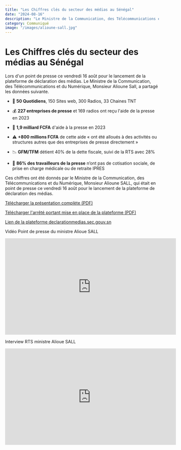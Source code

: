 ```yaml
---
title: "Les Chiffres clés du secteur des médias au Sénégal"
date: "2024-08-16"
description: "Le Ministre de la Communication, des Télécommunications et du Numérique, Monsieur Alioune Sall a donné les chiffres clés du secteur des médias au Sénégal"
category: Communiqué
image: "/images/alioune-sall.jpg"
---
```


# Les Chiffres clés du secteur des médias au Sénégal

Lors d'un point de presse ce vendredi 16 août pour le lancement de la plateforme de déclaration des médias. Le Ministre de la Communication, des Télécommunications et du Numérique, Monsieur Alioune Sall, a partagé les données suivante.

- 📰 **50 Quotidiens**, 150 Sites web, 300 Radios, 33 Chaines TNT

- 💰 **227 entreprises de presse** et 169 radios ont reçu l'aide de la presse en 2023

- 💸 **1,9 milliard FCFA** d'aide à la presse en 2023

- ⚠️ **+800 millions FCFA** de cette aide « ont été alloués à des activités ou structures autres que des entreprises de presse directement »

- 📉 **GFM/TFM** détient 40% de la dette fiscale, suivi de la RTS avec 28%

- 🚨 **86% des travailleurs de la presse** n’ont pas de cotisation sociale, de prise en charge médicale ou de retraite IPRES

Ces chiffres ont été donnés par le Ministre de la Communication, des Télécommunications et du Numérique, Monsieur Alioune SALL, qui était en point de presse ce vendredi 16 août pour le lancement de la plateforme de déclaration des médias.

<a href="/pdf/communiques/lancement-plateforme-declaration-des-medias-16-Aout-2024.pdf" target="_blank">Télécharger la présentation complète (PDF)</a>

<a href="/pdf/textes/arrete-2024-plateforme-numerique-identification-entreprises-presse.pdf" target="_blank">Télécharger l'arrêté portant mise en place de la plateforme (PDF)</a>

<a href="https://declarationmedias.sec.gouv.sn/" target="_blank"> Lien de la plateforme declarationmedias.sec.gouv.sn</a>

Vidéo Point de presse du ministre Alioue SALL

<iframe width="560" height="315" src="https://www.youtube.com/embed/6LOd4TbfYv0??theme=null&autoplay=0&rel=0&modestbranding=1" frameborder="0" allow="autoplay; encrypted-media" webkitallowfullscreen mozallowfullscreen allowfullscreen></iframe>

Interview RTS ministre Alioue SALL

<iframe width="560" height="315" src="https://www.youtube.com/embed/5sgRJi0X0TI" frameborder="0" allow="autoplay; encrypted-media" allowfullscreen></iframe>
